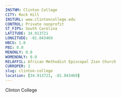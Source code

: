 ```yaml
---
INSTNM: Clinton College
CITY: Rock Hill
INSTURL: www.clintoncollege.edu
CONTROL: Private nonprofit
ST_FIPS: South Carolina
LATITUDE: 34.913721
LONGITUDE: -81.043469
HBCU: 1.0
PBI: 0.0
MENONLY: 0.0
WOMENONLY: 0.0
RELAFFIL: African Methodist Episcopal Zion Church
CURROPER: 1
slug: clinton-college
location: [34.913721, -81.043469]
---
```

Clinton College